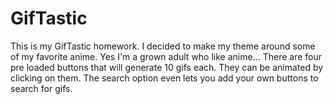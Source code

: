 # GifTastic
 This is my GifTastic homework. I decided to make my theme around some of my favorite anime. Yes I'm a grown adult who like anime...
 There are four pre loaded buttons that will generate 10 gifs each. They can be animated by clicking on them. The search option even lets you add your own buttons to search for gifs.
